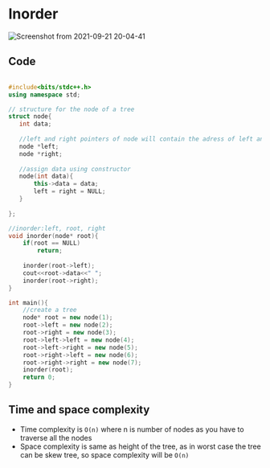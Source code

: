 # Inorder

![Screenshot from 2021-09-21 20-04-41](https://user-images.githubusercontent.com/42698268/134191022-b2afaa17-e271-4d54-81f1-a82daa594688.png)

## Code

```cpp

#include<bits/stdc++.h>
using namespace std;

// structure for the node of a tree
struct node{
   int data;
   
   //left and right pointers of node will contain the adress of left and right child nodes
   node *left;
   node *right;
   
   //assign data using constructor
   node(int data){
       this->data = data;
       left = right = NULL;
   }
   
};

//inorder:left, root, right
void inorder(node* root){
    if(root == NULL)
        return;
    
    inorder(root->left);
    cout<<root->data<<" ";
    inorder(root->right);
}

int main(){
    //create a tree
    node* root = new node(1);
    root->left = new node(2);
    root->right = new node(3);
    root->left->left = new node(4);
    root->left->right = new node(5);
    root->right->left = new node(6);
    root->right->right = new node(7);
    inorder(root);
    return 0;
}
```

## Time and space complexity 
* Time complexity is ```O(n)``` where n is number of nodes as you have to traverse all the nodes
* Space complexity is same as height of the tree, as in worst case the tree can be skew tree, so space complexity will be ```O(n)```
